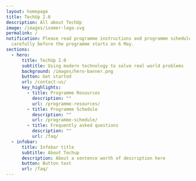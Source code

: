 ```yaml
---
layout: homepage
title: TechUp 2.0
description: All about TechUp
image: /images/isomer-logo.svg
permalink: /
notification: Please read programme instructions and programme schedule
  carefully before the programme starts on 6 May.
sections:
  - hero:
      title: TechUp 2.0
      subtitle: Using modern technology to solve real world problems
      background: /images/hero-banner.png
      button: Get started
      url: /contact-us/
      key_highlights:
        - title: Programme Resources
          description: ""
          url: /programme-resources/
        - title: Programme Schedule
          description: ""
          url: /programme-schedule/
        - title: Frequently asked questions
          description: ""
          url: /faq/
  - infobar:
      title: Infobar title
      subtitle: About Techup
      description: About a sentence worth of description here
      button: Button text
      url: /faq/
---
```

